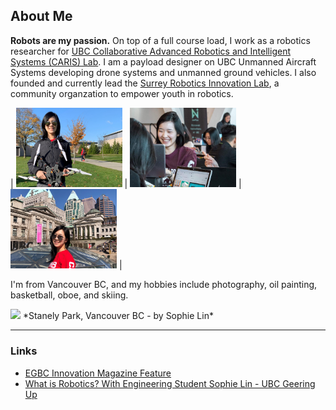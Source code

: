 ## About Me

**Robots are my passion.** On top of a full course load, I work as a robotics researcher for [UBC Collaborative Advanced Robotics and Intelligent Systems (CARIS) Lab](https://caris.mech.ubc.ca/). I am a payload designer on UBC Unmanned Aircraft Systems developing drone systems and unmanned ground vehicles. I also founded and currently lead the [Surrey Robotics Innovation Lab](https://surreyroboticsinnovationlab.ca/), a community organzation to empower youth in robotics.


| <img src="images/about/me1.jpg" width="170"/>     | <img src="images/about/me2.jpg" width="170"/>       | <img src="images/about/me3.jpg" width="170"/>     |


I'm from Vancouver BC, and my hobbies include photography, oil painting, basketball, oboe, and skiing.

<img src="/images/Photo/Vancouver.JPG" width=600/>
*Stanely Park, Vancouver BC - by Sophie Lin*

---

### Links

- [EGBC Innovation Magazine Feature](https://user-yinucac.cld.bz/INNOVATION-July-August-20201/20/)
- [What is Robotics? With Engineering Student Sophie Lin - UBC Geering Up](https://www.youtube.com/watch?v=LW0tiQdmUns)
